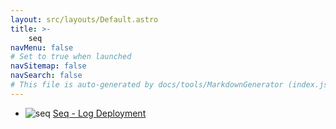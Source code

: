 ```yaml
---
layout: src/layouts/Default.astro
title: >-
    seq
navMenu: false
# Set to true when launched
navSitemap: false
navSearch: false
# This file is auto-generated by docs/tools/MarkdownGenerator (index.js)
---
```


<ul>

<li>

![seq](https://i.octopus.com/library/step-templates/seq.png) [Seq - Log Deployment](/integrations/seq/seq-log-deployment)

</li>
        
</ul>
